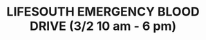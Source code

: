 ---
layout: post
categories: HSV
title: "LIFESOUTH EMERGENCY BLOOD DRIVE (3/2 10 am - 6 pm)"
title_link: "https://goo.gl/maps/wbMFxgtQahw9xKqb8"
---